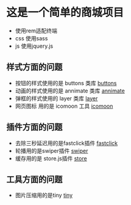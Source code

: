 #   这是一个**简单的商城**项目
* 使用rem适配终端 
* css 使用sass
* js 使用jquery.js

## 样式方面的问题
* 按钮的样式使用的是 buttons 类库 
   [buttons](http://www.bootcss.com/p/buttons/)
* 动画的样式使用的是 annimate 类库
   [annimate](https://daneden.github.io/animate.css/)
* 弹框的样式使用的 layer 类库
    [layer](http://layer.layui.com/mobile/)
* 网页图标 用的是 icomoon 工具
    [icomoon](https://icomoon.io/app/#/select/font)
    
## 插件方面的问题

* 去除三秒延迟用的是fastclick插件
    [fastclick](https://segmentfault.com/a/1190000004295106)
* 轮播用的是swiper插件
    [swiper](http://www.swiper.com.cn/)
* 缓存用的是 store.js插件
    [store](https://github.com/marcuswestin/store.js/)
    
## 工具方面的问题

* 图片压缩用的是tiny 
    [tiny](https://tinypng.com/)
